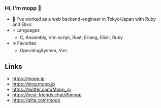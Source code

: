 ### Hi, I'm mopp :wave:
- :telescope: I've worked as a web backend-engineer in Tokyo/Japan with Ruby and Elixir. 
- :zap: Languages
  - C, Assembly, Vim script, Rust, Erlang, Elixir, Ruby
- :sparkle: Favorites
  - OperatingSystem, Vim

## Links
- https://mopp.jp
- https://blog.mopp.jp
- https://twitter.com/Mopp_jp
- https://best-friends.chat/@mopp
- https://qiita.com/mopp
